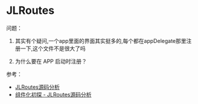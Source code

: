 # JLRoutes

问题：

1. 其实有个疑问,一个app里面的界面其实挺多的,每个都在appDelegate那里注册一下,这个文件不是很大了吗

2. 为什么要在 APP 启动时注册？


参考：

- [JLRoutes源码分析](https://www.gfzj.us/series/读源代码学习ios开发/2015/07/14/JLRoutes.html)
- [组件化初探 - JLRoutes源码分析](https://www.jianshu.com/p/d24e9a7c8d4e)